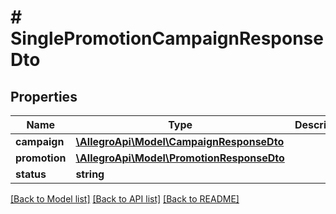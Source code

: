 # # SinglePromotionCampaignResponseDto

## Properties

Name | Type | Description | Notes
------------ | ------------- | ------------- | -------------
**campaign** | [**\AllegroApi\Model\CampaignResponseDto**](CampaignResponseDto.md) |  |
**promotion** | [**\AllegroApi\Model\PromotionResponseDto**](PromotionResponseDto.md) |  |
**status** | **string** |  |

[[Back to Model list]](../../README.md#models) [[Back to API list]](../../README.md#endpoints) [[Back to README]](../../README.md)
